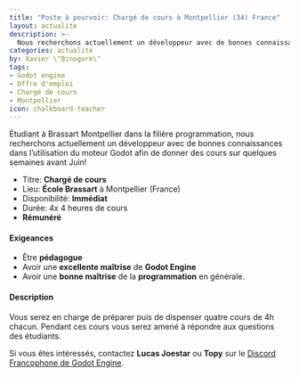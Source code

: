 ```yaml
---
title: "Poste à pourvoir: Chargé de cours à Montpellier (34) France"
layout: actualite
description: >-
  Nous recherchons actuellement un développeur avec de bonnes connaissances dans l’utilisation du moteur Godot afin de donner 4 cours sur quelques semaines avant Juin 2020!  
categories: actualite
by: Xavier \"Binogure\"
tags:
- Godot engine
- Offre d'emploi
- Chargé de cours
- Montpellier
icon: chalkboard-teacher
---
```


Étudiant à Brassart Montpellier dans la filière programmation, nous recherchons actuellement un développeur avec de bonnes connaissances dans l’utilisation du moteur Godot afin de donner des cours sur quelques semaines avant Juin!

- Titre: **Chargé de cours**
- Lieu: **École Brassart** à Montpellier (France)
- Disponibilité: **Immédiat**
- Durée: 4x 4 heures de cours
- **Rémunéré**

#### Exigeances
- Être **pédagogue**
- Avoir une **excellente maîtrise** de **Godot Engine**
- Avoir une **bonne maîtrise** de la **programmation** en générale.

#### Description

Vous serez en charge de préparer puis de dispenser quatre cours de 4h chacun. Pendant ces cours vous serez amené à répondre aux questions des étudiants.

Si vous êtes intéressés, contactez **Lucas Joestar** ou **Topy** sur le [Discord Francophone de Godot Engine](https://discordapp.com/invite/NQVd34V).
